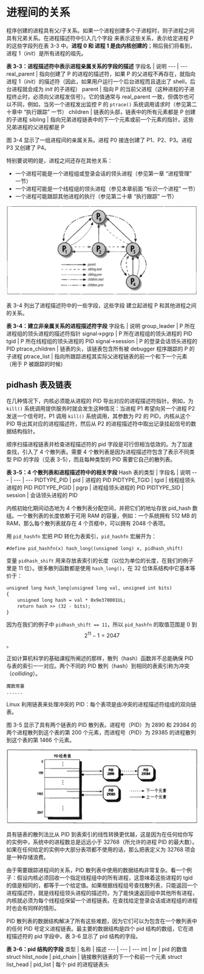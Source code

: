 # 进程间的关系

程序创建的进程具有父/子关系。如果一个进程创建多个子进程时，则子进程之间具有兄弟关系。在进程描述符中引入几个字段 来表示这些关系，表示给定进程 P 的这些字段列在表 3-3 中。**进程 0 和 进程 1 是由内核创建的**；稍后我们将看到，进程 1（*init*）是所有进程的祖先。

**表 3-3：进程描述符中表示进程亲属关系的字段的描述**
字段名 | 说明
--- | ---
real_parent | 指向创建了 P 的进程的描述符，如果 P 的父进程不再存在，就指向进程 1（*init*）的描述符（因此，如果用户运行一个后台进程而且退出了 shell，后台进程就会成为 *init* 的子进程）
parent | 指向 P 的当前父进程（这种进程的子进程终止时，必须向父进程发信号）。它的值通常与 real_parent 一致，但偶尔也可以不同，例如，当另一个进程发出监控 P 的 `ptrace()` 系统调用请求时（参见第二十章中 “执行跟踪” 一节）
children | 链表的头部，链表中的所有元素都是 P 创建的子进程
sibling | 指向兄弟进程链表中的下一个元素或前一个元素的指针，这些兄弟进程的父进程都是 P

图 3-4 显示了一组进程间的亲属关系。进程 P0 接连创建了 P1、P2、P3。进程 P3 又创建了 P4。

特别要说明的是，进程之间还存在其他关系：
- 一个进程可能是一个进程组或登录会话的领头进程（参见第一章 “进程管理” 一节）
- 一个进程可能是一个线程组的领头进程（参见本章前面 “标识一个进程” 一节）
- 一个进程可能跟踪其他进程的执行（参见第二十章 “执行跟踪” 一节）

![图 3-4：五个进程间的亲属关系](../static/3_4.jpg)

表 3-4 列出了进程描述符中的一些字段，这些字段 建立起进程 P 和其他进程之间的关系。

**表 3-4：建立非亲属关系的进程描述符字段**
字段名 | 说明
group_leader | P 所在进程组的领头进程的描述符指针
signal->pgrp | P 所在进程组的领头进程的 PID
tgid | P 所在线程组的领头进程的 PID
signal->session | P 的登录会话领头进程的 PID
ptrace_children | 链表的头，该链表包含所有被 debugger 程序跟踪的 P 的子进程
ptrace_list | 指向所跟踪进程其实际父进程链表的前一个和下一个元素（用于 P 被跟踪的时候）

## pidhash 表及链表

在几种情况下，内核必须能从进程的 PID 导出对应的进程描述符指针。例如，为 `kill()` 系统调用提供服务时就会发生这种情况：当进程 P1 希望向另一个进程 P2 发送一个信号时，P1 调用 `kill()` 系统调用，其参数为 P2 的 PID，内核从这个 PID 导出其对应的进程描述符，然后从 P2 的进程描述符中取出记录挂起信号的数据结构指针。

顺序扫描进程链表并检查进程描述符的 pid 字段是可行但相当低效的。为了加速查找，引入了 4 个散列表。需要 4 个散列表是因为进程描述符包含了表示不同类型 PID 的字段（见表 3-5），而且每种类型的 PID 需要它自己的散列表。

**表 3-5：4 个散列表和进程描述符中的相关字段**
Hash 表的类型 | 字段名 | 说明
--- | --- | ---
PIDTYPE_PID | pid | 进程的 PID
PIDTYPE_TGID | tgid | 线程组领头进程的 PID
PIDTYPE_PGID | pgrp | 进程组领头进程的 PID
PIDTYPE_SID | session | 会话领头进程的 PID

内核初始化期间动态地为 4 个散列表分配空间，并把它们的地址存放 pid_hash 数组。一个散列表的长度依赖于可用 RAM 的容量，例如：一个系统拥有 512 MB 的 RAM，那么每个散列表就存在 4 个页框中，可以拥有 2048 个表项。

用 `pid_hashfn` 宏把 PID 转化为表索引，`pid_hashfn` 宏展开为：
```
#define pid_hashfn(x) hash_long((unsigned long) x, pidhash_shift)
```

变量 `pidhash_shift` 用来存放表索引的长度（以位为单位的长度，在我们的例子里是 11 位）。很多散列函数都是使用 `hash_long()`，在 32 位体系结构中它基本等价于：
```
unsigned long hash_long(unsigned long val, unsigned int bits)
{
    unsigned long hash = val * 0x9e370001UL;
    return hash >> (32 - bits);
}
```

因为在我们的例子中 `pidhash_shift == 11`，所以 `pid_hashfn` 的取值范围是 0 到 $$2^{11} - 1 = 2047$$。

正如计算机科学的基础课程所阐述的那样，散列（hash）函数并不总能确保 PID 与表的索引一一对应。两个不同的 PID 散列（hash）到相同的表索引称为冲突（*colliding*）。

```
魔数常量
......
```

Linux 利用链表来处理冲突的 PID：每个表项是由冲突的进程描述符组成的双向链表。

图 3-5 显示了具有两个链表的 PID 散列表。进程号（PID）为 2890 和 29384 的两个进程散列到这个表的第 200 个元素，而进程号（PID）为 29385 的进程散列到这个表的第 1466 个元素。

![图 3-5：pidhash 表及链表](../static/3_5.jpg)

具有链表的散列法比从 PID 到表索引的线性转换更优越，这是因为在任何给你写的实例中，系统中的进程数总是远远小于 32768（所允许的进程 PID 的最大数）。如果在任何给定的实例中大部分表项都不使用的话，那么把表定义为 32768 项会是一种存储浪费。

由于需要跟踪进程间的关系，PID 散列表中使用的数据结构非常复杂。看一个例子：假设内核必须回收一个指定线程组中的所有进程，这意味着这些进程的 tgid 的值是相同的，都等于一个给定值。如果根据线程组号查找散列表，只能返回一个进程描述符，就是线程组领头进程的描述符。为了能快速返回组中其他所有进程，内核就必须为每个线程组保留一个进程链表。在查找给定登录会话或进程组的进程时也会有同样的情形。

PID 散列表的数据结构解决了所有这些难题，因为它们可以为包含在一个散列表中的任何 PID 号定义进程链表。最主要的数据结构是四个 pid 结构的数组，它在进程描述符的 pid 字段中，表 3-6 显示了 pid 结构的字段。

**表 3-6：pid 结构的字段**
类型 | 名称 | 描述
--- | --- | ---
int | nr | pid 的数值
struct hlist_node | pid_chain | 链接散列链表的下一个和前一个元素
struct list_head | pid_list | 每个 pid 的进程链表头



